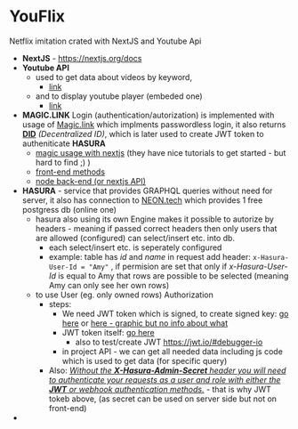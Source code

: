 # YouFlix
Netflix imitation crated with NextJS and Youtube Api

- **NextJS** - https://nextjs.org/docs
- **Youtube API** 
  - used to get data about videos by keyword,
    - [link](https://developers.google.com/youtube/v3/docs/videos/list?hl=en&authuser=1&apix_params=%7B%22part%22%3A%5B%22snippet%2CcontentDetails%2Cstatistics%22%5D%2C%22chart%22%3A%22mostPopular%22%2C%22regionCode%22%3A%22US%22%7D&apix=true)
  - and to display youtube player (embeded one)
    - [link](https://developers.google.com/youtube/player_parameters?hl=pl&authuser=1#Manual_IFrame_Embeds)
- **MAGIC.LINK** Login (authentication/autorization) is implemented with usage of [Magic.link](https://magic.link) which implments passwordless login, it also returns **[DID](https://magic.link/docs/dedicated/introduction/decentralized-id)** *(Decentralized ID)*, which is later used to create JWT token to autheniticate **HASURA**
  - [magic usage with nextjs](https://magic.link/posts/magic-auth-next) (they have nice tutorials to get started - but hard to find ;) ) 
  - [front-end methods](https://magic.link/docs/dedicated/api-reference/client-side-sdks/web)
  - [node back-end (or nextjs API)](https://magic.link/docs/dedicated/api-reference/server-side-sdks/node)
- **HASURA** - service that provides GRAPHQL queries without need for server, it also has connection to [NEON.tech](https://neon.tech) which provides 1 free postgress db (online one)
  - hasura also using its own Engine makes it possible to autorize by headers - meaning if passed correct headers then only users that are allowed (configured) can select/insert etc. into db.
    - each select/insert etc. is seperately configured 
    - example: table has *id* and *name* in request add header: `x-Hasura-User-Id = "Amy"` , if permision are set that only if *x-Hasura-User-Id* is equal to Amy that rows are possible to be selected (meaning Amy can only see her own rows)
  - to use User (eg. only owned rows) Authorization
    - steps: 
      - We need JWT token which is signed, to create signed key: [go here](https://hasura.io/docs/latest/auth/authentication/jwt/#configure-hasura-jwt-mode) or [here - graphic but no info about what](https://hasura.io/docs/latest/auth/authentication/jwt/#hasura-cloud)
      - JWT token itself: [go here](https://hasura.io/docs/latest/auth/authentication/jwt/#example-decoded-payload)
        - also to test/create JWT https://jwt.io/#debugger-io
      - in project API - we can get all needed data including js code which is used to get data (for specific query)
    - Also: *[Without the **X-Hasura-Admin-Secret** header you will need to authenticate your requests as a user and role with either the **JWT** or webhook authentication methods.](https://hasura.io/docs/latest/auth/authentication/admin-secret-access/#admin-secret)* - that is why JWT tokeb above, (as secret can be used on server side but not on front-end)
- 